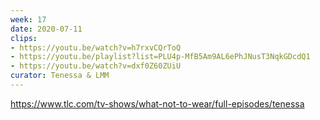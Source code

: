 ```yaml
---
week: 17
date: 2020-07-11
clips: 
- https://youtu.be/watch?v=h7rxvCQrToQ
- https://youtu.be/playlist?list=PLU4p-MfB5Am9AL6ePhJNusT3NqkGDcdQ1
- https://youtu.be/watch?v=dxf0Z60ZUiU
curator: Tenessa & LMM
---
```

https://www.tlc.com/tv-shows/what-not-to-wear/full-episodes/tenessa